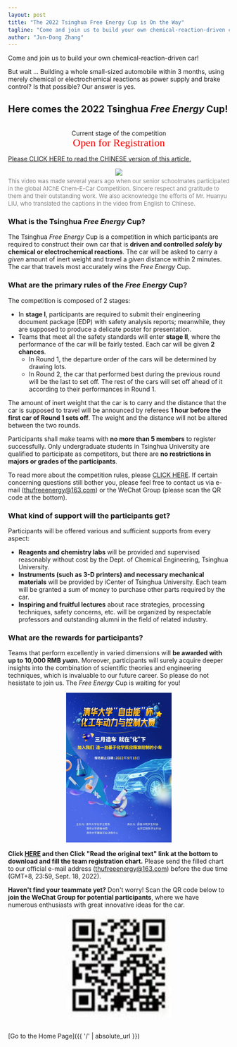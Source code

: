 ```yaml
---
layout: post
title: "The 2022 Tsinghua Free Energy Cup is On the Way"
tagline: "Come and join us to build your own chemical-reaction-driven car!"
author: "Jun-Dong Zhang"
---
```

Come and join us to build your own chemical-reaction-driven car! 

But wait ... Building a whole small-sized automobile within 3 months, using merely chemical or electrochemical reactions as power supply and brake control? Is that possible? Our answer is yes.

## Here comes the 2022 Tsinghua *Free Energy* Cup!
<br>
<center>Current stage of the competition</center>
<center><font face=Tahoma color=red size=5>Open for Registration</font></center>

[Please CLICK HERE to read the CHINESE version of this article.](https://mp.weixin.qq.com/s/oI9eoFy-urCuCmzhmzg_Nw)

<div align=center>
<img src="https://github.com/HarryJDZhang/HarryJDZhang.github.io/blob/master/ChemECar-zh-subbed-compressed.gif?raw=true" />
</div>
<font size=2 color=grey>This video was made several years ago when our senior schoolmates participated in the global AIChE Chem-E-Car Competition. Sincere respect and gratitude to them and their outstanding work. We also acknowledge the efforts of Mr. Huanyu LIU, who translated the captions in the video from English to Chinese.</font>

<br>

### What is the Tsinghua *Free Energy* Cup?
The Tsinghua *Free Energy* Cup is a competition in which participants are required to construct their own car that is **driven and controlled _solely_ by chemical or electrochemical reactions**. The car will be asked to carry a *given* amount of inert weight and travel a *given* distance within 2 minutes. The car that travels most accurately wins the *Free Energy* Cup.

### What are the primary rules of the *Free Energy* Cup?
The competition is composed of 2 stages: 
- In **stage I**, participants are required to submit their engineering document package (EDP) with safety analysis reports; meanwhile, they are supposed to produce a delicate poster for presentation.
- Teams that meet all the safety standards will enter **stage II**, where the performance of the car will be fairly tested. Each car will be given **2 chances**.
  - In Round 1, the departure order of the cars will be determined by drawing lots. 
  - In Round 2, the car that performed best during the previous round will be the last to set off. The rest of the cars will set off ahead of it according to their performances in Round 1.

The amount of inert weight that the car is to carry and the distance that the car is supposed to travel will be announced by referees **1 hour before the first car of Round 1 sets off**. The weight and the distance will not be altered between the two rounds.

Participants shall make teams with **no more than 5 members** to register successfully. Only undergraduate students in Tsinghua University are qualified to participate as competitors, but there are **no restrictions in majors or grades of the participants**.

To read more about the competition rules, please [CLICK HERE](https://mp.weixin.qq.com/s/fNlu0OaLqI6QLAr306_kSA). If certain concerning questions still bother you, please feel free to contact us via e-mail (thufreeenergy@163.com) or the WeChat Group (please scan the QR code at the bottom).

### What kind of support will the participants get?
Participants will be offered various and sufficient supports from every aspect: 
- **Reagents and chemistry labs** will be provided and supervised reasonably without cost by the Dept. of Chemical Engineering, Tsinghua University.
- **Instruments (such as 3-D printers) and necessary mechanical materials** will be provided by iCenter of Tsinghua University. Each team will be granted a sum of money to purchase other parts required by the car.
- **Inspiring and fruitful lectures** about race strategies, processing techniques, safety concerns, etc. will be organized by respectable professors and outstanding alumni in the field of related industry.

### What are the rewards for participants?
Teams that perform excellently in varied dimensions will **be awarded with up to 10,000 RMB _yuan_.** Moreover, participants will surely acquire deeper insights into the combination of scientific theories and engineering techniques, which is invaluable to our future career. So please do not hesistate to join us. The *Free Energy* Cup is waiting for you!

<div align=center>
<img src="https://github.com/HarryJDZhang/HarryJDZhang.github.io/blob/master/poster-v1.jpg?raw=true" width=240 />
</div>

**Click [HERE](https://mp.weixin.qq.com/s/oI9eoFy-urCuCmzhmzg_Nw) and then Click "Read the original text" link at the bottom to download and fill the team registration chart.** Please send the filled chart to our official e-mail address (thufreeenergy@163.com) before the due time (GMT+8, 23:59, Sept. 18, 2022).

**Haven't find your teammate yet?** Don't worry! Scan the QR code below to **join the WeChat Group for potential participants**, where we have numerous enthusiasts with great innovative ideas for the car.

<div align=center>
<img src="https://github.com/HarryJDZhang/HarryJDZhang.github.io/blob/master/QRCode-FreeEnergyCup.jpg?raw=true" width=240 />
</div>

<br>

[Go to the Home Page]({{ '/' | absolute_url }})

